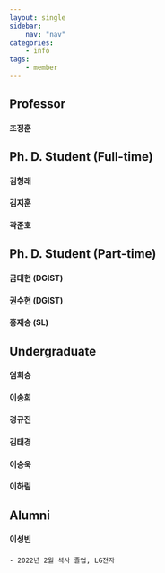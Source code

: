 ```yaml
---
layout: single
sidebar: 
    nav: "nav"
categories: 
    - info
tags:
    - member
---
```


## Professor
#### 조정훈
<!-- ![jcho](/assets/img/member/jcho.PNG) -->

## Ph. D. Student (Full-time)
#### 김형래
<!-- ![hrkim](/assets/img/member/hrkim.PNG) -->
#### 김지훈
<!-- ![jhkim](/assets/img/member/jhkim.jpg) -->
#### 곽준호
<!-- ![jhkwak](/assets/img/member/jhkwak.PNG) -->

## Ph. D. Student (Part-time)
#### 금대현 (DGIST)
#### 권수현 (DGIST)
#### 홍재승 (SL)

## Undergraduate
#### 엄희승
#### 이송희
#### 경규진
#### 김태경
#### 이승욱
#### 이하림

## Alumni
#### 이성빈
    - 2022년 2월 석사 졸업, LG전자


